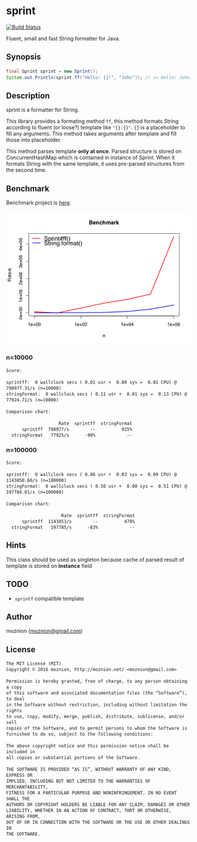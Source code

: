 sprint
======

[![Build Status](https://travis-ci.org/moznion/sprint.svg?branch=master)](https://travis-ci.org/moznion/sprint)

Fluent, small and fast String formatter for Java.

Synopsis
--------

```java
final Sprint sprint = new Sprint();
System.out.Println(sprint.ff("Hello: {}!", "John")); // => Hello: John!
```

Description
-----------

sprint is a formatter for String.

This library provides a formating method `ff`,
this method formats String according to fluent (or loose?) template like `"{}:{}"`.
`{}` is a placeholder to fill any arguments.
This method takes arguments after template and fill those into placeholder.

This method parses template __only at once__.
Parsed structure is stored on ConcurrentHashMap which is contained in instance of Sprint.
When it formats String with the same template, it uses pre-parsed structures from the second time.

Benchmark
---------

Benchmark project is [here](https://github.com/moznion/sprint-bench).

![benchmark_graph](./devel/benchmark.png)

### n=10000

```
Score:

sprintff:  0 wallclock secs ( 0.01 usr +  0.00 sys =  0.01 CPU) @ 798977.31/s (n=10000)
stringFormat:  0 wallclock secs ( 0.11 usr +  0.01 sys =  0.13 CPU) @ 77924.71/s (n=10000)

Comparison chart:

                    Rate  sprintff  stringFormat
      sprintff  798977/s        --          925%
  stringFormat   77925/s      -90%            --
```

### n=100000

```
Score:

sprintff:  0 wallclock secs ( 0.06 usr +  0.03 sys =  0.09 CPU) @ 1143850.66/s (n=100000)
stringFormat:  0 wallclock secs ( 0.50 usr +  0.00 sys =  0.51 CPU) @ 197784.81/s (n=100000)

Comparison chart:

                     Rate  sprintff  stringFormat
      sprintff  1143851/s        --          478%
  stringFormat   197785/s      -83%            --
```

Hints
--

This class should be used as singleton because cache of parsed result of template is stored on __instance__ field

TODO
----

- `sprintf` compatible template

Author
------

moznion (<moznion@gmail.com>)

License
-------

```
The MIT License (MIT)
Copyright © 2016 moznion, http://moznion.net/ <moznion@gmail.com>

Permission is hereby granted, free of charge, to any person obtaining a copy
of this software and associated documentation files (the “Software”), to deal
in the Software without restriction, including without limitation the rights
to use, copy, modify, merge, publish, distribute, sublicense, and/or sell
copies of the Software, and to permit persons to whom the Software is
furnished to do so, subject to the following conditions:

The above copyright notice and this permission notice shall be included in
all copies or substantial portions of the Software.

THE SOFTWARE IS PROVIDED “AS IS”, WITHOUT WARRANTY OF ANY KIND, EXPRESS OR
IMPLIED, INCLUDING BUT NOT LIMITED TO THE WARRANTIES OF MERCHANTABILITY,
FITNESS FOR A PARTICULAR PURPOSE AND NONINFRINGEMENT. IN NO EVENT SHALL THE
AUTHORS OR COPYRIGHT HOLDERS BE LIABLE FOR ANY CLAIM, DAMAGES OR OTHER
LIABILITY, WHETHER IN AN ACTION OF CONTRACT, TORT OR OTHERWISE, ARISING FROM,
OUT OF OR IN CONNECTION WITH THE SOFTWARE OR THE USE OR OTHER DEALINGS IN
THE SOFTWARE.
```

